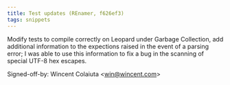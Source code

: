 ```yaml
---
title: Test updates (REnamer, f626ef3)
tags: snippets
---
```


Modify tests to compile correctly on Leopard under Garbage Collection, add additional information to the expections raised in the event of a parsing error; I was able to use this information to fix a bug in the scanning of special UTF-8 hex escapes.

Signed-off-by: Wincent Colaiuta &lt;win@wincent.com&gt;
